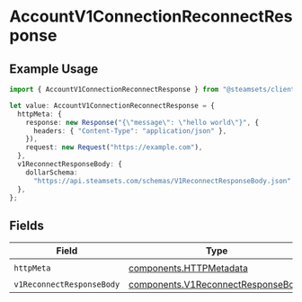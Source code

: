 # AccountV1ConnectionReconnectResponse

## Example Usage

```typescript
import { AccountV1ConnectionReconnectResponse } from "@steamsets/client-ts/models/operations";

let value: AccountV1ConnectionReconnectResponse = {
  httpMeta: {
    response: new Response("{\"message\": \"hello world\"}", {
      headers: { "Content-Type": "application/json" },
    }),
    request: new Request("https://example.com"),
  },
  v1ReconnectResponseBody: {
    dollarSchema:
      "https://api.steamsets.com/schemas/V1ReconnectResponseBody.json",
  },
};
```

## Fields

| Field                                                                                    | Type                                                                                     | Required                                                                                 | Description                                                                              |
| ---------------------------------------------------------------------------------------- | ---------------------------------------------------------------------------------------- | ---------------------------------------------------------------------------------------- | ---------------------------------------------------------------------------------------- |
| `httpMeta`                                                                               | [components.HTTPMetadata](../../models/components/httpmetadata.md)                       | :heavy_check_mark:                                                                       | N/A                                                                                      |
| `v1ReconnectResponseBody`                                                                | [components.V1ReconnectResponseBody](../../models/components/v1reconnectresponsebody.md) | :heavy_minus_sign:                                                                       | OK                                                                                       |